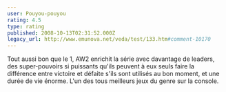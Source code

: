 ```yaml
---
user: Pouyou-pouyou
rating: 4.5
type: rating
published: 2008-10-13T02:31:52.000Z
legacy_url: http://www.emunova.net/veda/test/133.htm#comment-10170
---
```

Tout aussi bon que le 1, AW2 enrichit la série avec davantage de leaders, des super-pouvoirs si puissants qu'ils peuvent à eux seuls faire la différence entre victoire et défaite s'ils sont utilisés au bon moment, et une durée de vie énorme. L'un des tous meilleurs jeux du genre sur la console.